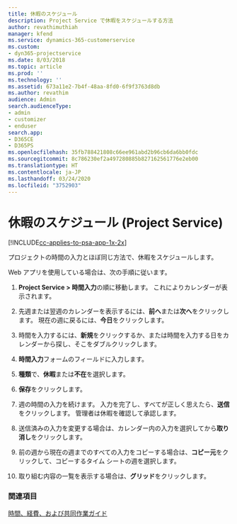 ```yaml
---
title: 休暇のスケジュール
description: Project Service で休暇をスケジュールする方法
author: revathimuthiah
manager: kfend
ms.service: dynamics-365-customerservice
ms.custom:
- dyn365-projectservice
ms.date: 8/03/2018
ms.topic: article
ms.prod: ''
ms.technology: ''
ms.assetid: 673a11e2-7b4f-48aa-8fd0-6f9f3763d8db
ms.author: revathim
audience: Admin
search.audienceType:
- admin
- customizer
- enduser
search.app:
- D365CE
- D365PS
ms.openlocfilehash: 35fb788421808c66ee961abd2b96cb6da6bb0fdc
ms.sourcegitcommit: 8c786230ef2a497280885b827162561776e2eb00
ms.translationtype: HT
ms.contentlocale: ja-JP
ms.lasthandoff: 03/24/2020
ms.locfileid: "3752903"
---
```

# <a name="schedule-time-off-project-service"></a>休暇のスケジュール (Project Service)

[!INCLUDE[cc-applies-to-psa-app-1x-2x](../includes/cc-applies-to-psa-app-1x-2x.md)]

プロジェクトの時間の入力とほぼ同じ方法で、休暇をスケジュールします。  
  
 Web アプリを使用している場合は、次の手順に従います。  
  
1.  **Project Service > 時間入力**の順に移動します。 これによりカレンダーが表示されます。  
  
2.  先週または翌週のカレンダーを表示するには、**前へ**または**次へ**をクリックします。 現在の週に戻るには、**今日**をクリックします。  
  
3.  時間を入力するには、**新規**をクリックするか、または時間を入力する日をカレンダーから探し、そこをダブルクリックします。  
  
4.  **時間入力**フォームのフィールドに入力します。  
  
5.  **種類**で、**休暇**または**不在**を選択します。  
  
6.  **保存**をクリックします。  
  
7.  週の時間の入力を続けます。 入力を完了し、すべてが正しく思えたら、**送信**をクリックします。 管理者は休暇を確認して承認します。  
  
8.  送信済みの入力を変更する場合は、カレンダー内の入力を選択してから**取り消し**をクリックします。  
  
9. 前の週から現在の週までのすべての入力をコピーする場合は、**コピー元**をクリックして、コピーするタイム シートの週を選択します。  
  
10. 取り組む内容の一覧を表示する場合は、**グリッド**をクリックします。  
  
### <a name="see-also"></a>関連項目  
 [時間、経費、および共同作業ガイド](../project-service/time-expense-collaboration-guide.md)
